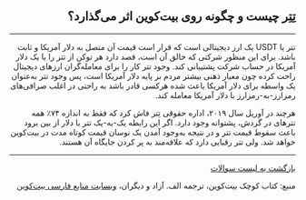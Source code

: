 <head><link rel="stylesheet" type="text/css" href="https://learnmeabitcoin.simorgh.me/assets/css/style.css">
<script src="https://code.jquery.com/jquery-1.12.4.min.js" integrity="sha256-ZosEbRLbNQzLpnKIkEdrPv7lOy9C27hHQ+Xp8a4MxAQ=" crossorigin="anonymous"></script>
<script src="https://learnmeabitcoin.simorgh.me/assets/js/respond.js"></script>    
<meta name="viewport" content="width=device-width, initial-scale=1, user-scalable=no">
</head><div class="wrapper"><section>
<div dir="rtl">
    <br/>
    <h2 id="11">تِتِر چیست و چگونه روی بیت‌کوین اثر می‌گذارد؟</h2>
    <hr/>
    <p>تتر یا USDT یک ارز دیجیتالی است که قرار است قیمت آن متصل به دلار آمریکا و ثابت باشد. برای این منظور شرکتی که خالق آن است، قصد دارد هر توکن از تتر را با یک دلار آمریکا در حساب شرکت پشتیبانی کند. وجود تتر کار را برای معامله‌گران ارزهای دیجیتال راحت کرده چون معیار ذهنی بیشتر مردم بر پایه دلار آمریکا است، پس وجود تتر به‌عنوان یک واسطه برای دلار آمریکا باعث شده هرکسی قادر باشد به راحتی در اغلب صرافی‌های رمزارز-به-رمزارز با دلار آمریکا معامله کند.</p>
    <p>هرچند در آوریل سال ۲۰۱۹، اداره حقوقی تِتر فاش کرد که فقط به اندازه ۷۴٪ همه تترهای در گردش، پشتوانه وجود دارد. اگر این رابطه یک-به-یک تتر با دلار از بین برود باعث سقوط قیمت تتر و در نتیجه به‌وجود آمدن یک نوسان قیمت کوتاه مدت در بیت‌کوین خواهد شد. ولی تتر رقبایی دارد که علاقه‌مند به پر کردن جایگاه آن هستند.</p>
    <hr/>
    <a href="https://simorgh.me/faq">بازگشت به لیست سوالات</a>
    <p>منبع: کتاب کوچک بیت‌کوین، ترجمه الف. آزاد و دیگران، <a href="https://bitcoind.me" target="_blank">وبسایت منابع فارسی بیت‌کوین</a></p>
</div>
    </section></div>
